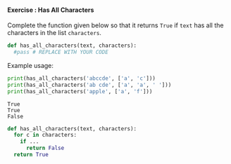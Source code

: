 #### Exercise : Has All Characters

Complete the function given below so that it returns `True` if `text` has all the characters in the list `characters`.

```python
def has_all_characters(text, characters):
  #pass # REPLACE WITH YOUR CODE

```

Example usage:
<include src="inputOutput.md" boilerplate>
<span id="input">

```python
print(has_all_characters('abccde', ['a', 'c']))
print(has_all_characters('ab cde', ['a', 'a', ' ']))
print(has_all_characters('apple', ['a', 'f']))
```
</span>
<span id="output">

```
True
True
False
```
</span>
</include>


<panel type="seamless" header="%%:bulb: Partial solution%%">

```python
def has_all_characters(text, characters):
  for c in characters:
    if ...
      return False
  return True
```

</panel>